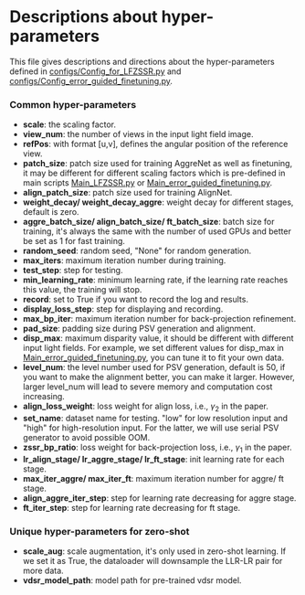 # Descriptions about hyper-parameters

This file gives descriptions and directions about the hyper-parameters defined in [configs/Config_for_LFZSSR.py](https://github.com/Joechann0831/LFZSSR/blob/master/configs/Config_for_LFZSSR.py) and [configs/Config_error_guided_finetuning.py](https://github.com/Joechann0831/LFZSSR/blob/master/configs/Config_error_guided_finetuning.py).

### Common hyper-parameters

- **scale**: the scaling factor.
- **view_num**: the number of views in the input light field image.
- **refPos**: with format [u,v], defines the angular position of the reference view.
- **patch_size**: patch size used for training AggreNet as well as finetuning, it may be different for different scaling factors which is pre-defined in main scripts [Main_LFZSSR.py](https://github.com/Joechann0831/LFZSSR/blob/master/Main_LFZSSR.py) or [Main_error_guided_finetuning.py](https://github.com/Joechann0831/LFZSSR/blob/master/Main_error_guided_finetuning.py).
- **align_patch_size**: patch size used for training AlignNet.
- **weight_decay/ weight_decay_aggre**: weight decay for different stages, default is zero.
- **aggre_batch_size/ align_batch_size/ ft_batch_size**: batch size for training, it's always the same with the number of used GPUs and better be set as 1 for fast training.
- **random_seed**: random seed, "None" for random generation.
- **max_iters**: maximum iteration number during training.
- **test_step**: step for testing.
- **min_learning_rate**: minimum learning rate, if the learning rate reaches this value, the training will stop.
- **record**: set to True if you want to record the log and results.
- **display_loss_step**: step for displaying and recording.
- **max_bp_iter**: maximum iteration number for back-projection refinement.
- **pad_size**: padding size during PSV generation and alignment.
- **disp_max**: maximum disparity value, it should be different with different input light fields. For example, we set different values for disp_max in [Main_error_guided_finetuning.py](https://github.com/Joechann0831/LFZSSR/blob/master/Main_error_guided_finetuning.py), you can tune it to fit your own data.
- **level_num**: the level number used for PSV generation, default is 50, if you want to make the alignment better, you can make it larger. However, larger level_num will lead to severe memory and computation cost increasing.
- **align_loss_weight**: loss weight for align loss, i.e., $\gamma_{2}$ in the paper.
- **set_name**: dataset name for testing. "low" for low resolution input and "high" for high-resolution input. For the latter, we will use serial PSV generator to avoid possible OOM.
- **zssr_bp_ratio**: loss weight for back-projection loss, i.e., $\gamma_{1}$ in the paper.
- **lr_align_stage/ lr_aggre_stage/ lr_ft_stage**: init learning rate for each stage.
- **max_iter_aggre/ max_iter_ft**: maximum iteration number for aggre/ ft stage.
- **align_aggre_iter_step**: step for learning rate decreasing for aggre stage.
- **ft_iter_step**: step for learning rate decreasing for ft stage.

### Unique hyper-parameters for zero-shot

- **scale_aug**: scale augmentation, it's only used in zero-shot learning. If we set it as True, the dataloader will downsample the LLR-LR pair for more data.
- **vdsr_model_path**: model path for pre-trained vdsr model.